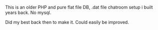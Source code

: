 This is an older PHP and pure flat file DB, .dat file chatroom setup i built years back. No mysql.

Did my best back then to make it. Could easily be improved.